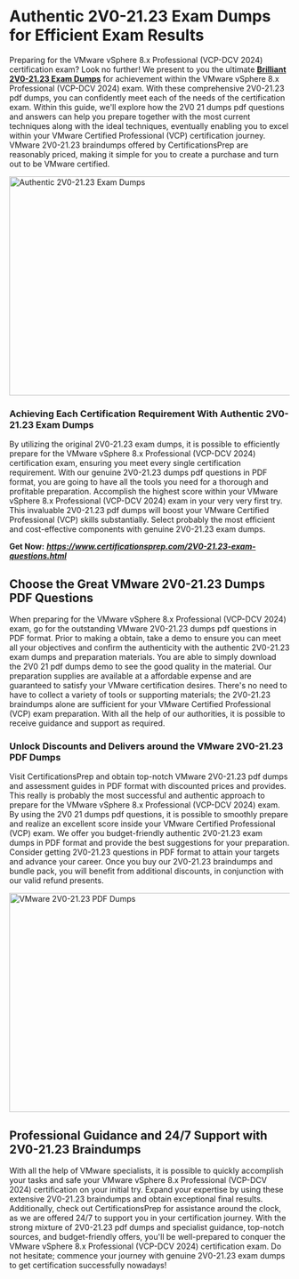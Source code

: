 <h1><strong>Authentic 2V0-21.23 Exam Dumps for Efficient Exam Results</strong></h1>
<p>Preparing for the VMware vSphere 8.x Professional (VCP-DCV 2024) certification exam? Look no further! We present to you the ultimate <a href="https://www.certificationsprep.com/2V0-21.23-exam-questions.html"><strong>Brilliant 2V0-21.23 Exam Dumps</strong></a> for achievement within the VMware vSphere 8.x Professional (VCP-DCV 2024) exam. With these comprehensive 2V0-21.23 pdf dumps, you can confidently meet each of the needs of the certification exam. Within this guide, we'll explore how the 2V0 21 dumps pdf questions and answers can help you prepare together with the most current techniques along with the ideal techniques, eventually enabling you to excel within your VMware Certified Professional (VCP) certification journey. VMware 2V0-21.23 braindumps offered by CertificationsPrep are reasonably priced, making it simple for you to create a purchase and turn out to be VMware certified.&nbsp;</p>
<p><img src="https://i.imgur.com/XTkKqDV.png" alt="Authentic 2V0-21.23 Exam Dumps" width="700" height="394" /></p>
<h3><strong>Achieving Each Certification Requirement With Authentic 2V0-21.23 Exam Dumps</strong></h3>
<p>By utilizing the original 2V0-21.23 exam dumps, it is possible to efficiently prepare for the VMware vSphere 8.x Professional (VCP-DCV 2024) certification exam, ensuring you meet every single certification requirement. With our genuine 2V0-21.23 dumps pdf questions in PDF format, you are going to have all the tools you need for a thorough and profitable preparation. Accomplish the highest score within your VMware vSphere 8.x Professional (VCP-DCV 2024) exam in your very very first try. This invaluable 2V0-21.23 pdf dumps will boost your VMware Certified Professional (VCP) skills substantially. Select probably the most efficient and cost-effective components with genuine 2V0-21.23 exam dumps.</p>
<p><strong>Get Now:</strong>&nbsp;<strong><a href="https://www.certificationsprep.com/2V0-21.23-exam-questions.html"><em>https://www.certificationsprep.com/2V0-21.23-exam-questions.html</em></a></strong></p>
<h2><strong>Choose the Great VMware 2V0-21.23 Dumps PDF Questions</strong></h2>
<p>When preparing for the VMware vSphere 8.x Professional (VCP-DCV 2024) exam, go for the outstanding VMware 2V0-21.23 dumps pdf questions in PDF format. Prior to making a obtain, take a demo to ensure you can meet all your objectives and confirm the authenticity with the authentic 2V0-21.23 exam dumps and preparation materials. You are able to simply download the 2V0 21 pdf dumps demo to see the good quality in the material. Our preparation supplies are available at a affordable expense and are guaranteed to satisfy your VMware certification desires. There's no need to have to collect a variety of tools or supporting materials; the 2V0-21.23 braindumps alone are sufficient for your VMware Certified Professional (VCP) exam preparation. With all the help of our authorities, it is possible to receive guidance and support as required.</p>
<h3><strong>Unlock Discounts and Delivers around the VMware 2V0-21.23 PDF Dumps</strong></h3>
<p>Visit CertificationsPrep and obtain top-notch VMware 2V0-21.23 pdf dumps and assessment guides in PDF format with discounted prices and provides. This really is probably the most successful and authentic approach to prepare for the VMware vSphere 8.x Professional (VCP-DCV 2024) exam. By using the 2V0 21 dumps pdf questions, it is possible to smoothly prepare and realize an excellent score inside your VMware Certified Professional (VCP) exam. We offer you budget-friendly authentic 2V0-21.23 exam dumps in PDF format and provide the best suggestions for your preparation. Consider getting 2V0-21.23 questions in PDF format to attain your targets and advance your career. Once you buy our 2V0-21.23 braindumps and bundle pack, you will benefit from additional discounts, in conjunction with our valid refund presents.</p>
<p><a href="https://www.certificationsprep.com/2V0-21.23-exam-questions.html"><img src="https://i.imgur.com/DQYUJ45.png" alt="VMware 2V0-21.23 PDF Dumps" width="700" height="394" /></a></p>
<h2><strong>Professional Guidance and 24/7 Support with 2V0-21.23 Braindumps</strong></h2>
<p>With all the help of VMware specialists, it is possible to quickly accomplish your tasks and safe your VMware vSphere 8.x Professional (VCP-DCV 2024) certification on your initial try. Expand your expertise by using these extensive 2V0-21.23 braindumps and obtain exceptional final results. Additionally, check out CertificationsPrep for assistance around the clock, as we are offered 24/7 to support you in your certification journey. With the strong mixture of 2V0-21.23 pdf dumps and specialist guidance, top-notch sources, and budget-friendly offers, you'll be well-prepared to conquer the VMware vSphere 8.x Professional (VCP-DCV 2024) certification exam. Do not hesitate; commence your journey with genuine 2V0-21.23 exam dumps to get certification successfully nowadays!</p>
